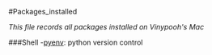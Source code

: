 #Packages_installed

*This file records all packages installed on Vinypooh's Mac*

###Shell
    -[pyenv](https://github.com/yyuu/pyenv): python version control

